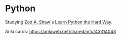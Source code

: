 Python
======

Studying [Zed A. Shaw](https://twitter.com/lzsthw)'s [Learn Python the Hard Way](http://learnpythonthehardway.org/book/).

Anki cards: https://ankiweb.net/shared/info/43314043
